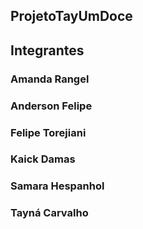 ## ProjetoTayUmDoce

## Integrantes

### Amanda Rangel
### Anderson Felipe
### Felipe Torejiani 
### Kaick Damas 
### Samara Hespanhol
### Tayná Carvalho
